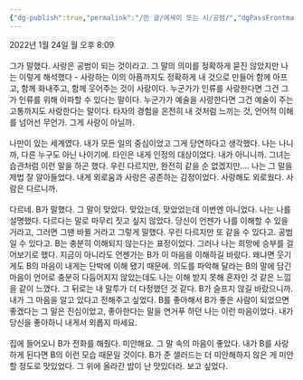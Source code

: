 ```yaml
---
{"dg-publish":true,"permalink":"/쓴 글/에세이 또는 시/공범/","dgPassFrontmatter":true,"noteIcon":""}
---
```


2022년 1월 24일 월 오후 8:09<br/>
<br/>
그가 말했다. 사랑은 공범이 되는 것이라고. 그 말의 의미를 정확하게 묻진 않았지만 나는 이렇게 해석했다 - 사랑하는 이의 아픔까지도 정확하게 내 것으로 만들어 함께 아프고, 함께 화내주고, 함께 웃어주는 것이 사랑이다. 누군가가 인류를 사랑한다면 그건 그가 인류를 위해 아파할 수 있다는 말이다. 누군가가 예술을 사랑한다면 그건 예술이 주는 고통까지도 사랑한다는 말이다. 타자의 경험을 온전히 내 것처럼 느끼는 것, 언어적 이해를 넘어선 무언가. 그게 사랑이 아닐까. <br/>
<br/>
나만이 있는 세계였다. 내가 모든 일의 중심이었고 그게 당연하다고 생각했다. 나는 나니까, 다른 누구도 아닌 나이기에. 타인은 내게 인정의 대상이었다. 내가 아니니까. 그녀는 습관처럼 이런 말을 하곤 했다. 우린 다르지만, 완전히 같을 순 없겠지만…. 나는 그 말을 제법 잘 알아들었다. 내게 외로움과 사랑은 공존하는 감정이었다. 사랑해도 외로웠다. 사람은 다르니까.<br/>
<br/>
다르네. B가 말했다. 그 말이 맞았다. 맞았는데, 맞았었는데 이번엔 아니었다. 나는 나를 설명했다. 다르다는 말로 마무리 짓고 싶지 않았다. 당신이 언젠가 나를 이해할 수 있을 거라고, 그러면 그땐 바뀔 거라고 그렇게 말했다. 우린 다르지만 또 같을 수 있다고. 공범일 수 있다고. B는 충분히 이해되지 않는다는 표정이었다. 그러나 나는 희망에 승부를 걸어보기로 했다. 지금이 아니라도 언젠가는 B가 이 마음을 이해하길 바랐다. 왜냐면 웃기게도 B의 마음이 내게는 단박에 이해 됐기 때문에. 의도를 파악해 달라는 B의 말에 담긴 마음이 언어로 충분히 다듬어지지 않았는데도 나는 이해 받지 못해 혼자인 것 같은 느낌을 같이 느꼈다. 그 뒤로는 내 말투가 더 다정했던 것 같다. B가 슬프지 않길 바랐으니까. 내가 그 마음을 알고 있다고 전해주고 싶었다. B를 좋아해서 B가 좋은 사람이 되었으면 좋겠다는 그 말은 진심이었고, 좋아한다는 말을 연거푸 하던 나는 이런 마음이었다. 내가 당신을 좋아하니 내게서 외롭지 마세요.<br/>
<br/>
집에 들어오니 B가 전화를 해줬다. 미안해요. 그 말 속의 마음이 좋았다. 내가 B를 사랑하게 된다면 B의 이런 모습 때문일 것이다. B가 준 샐러드는 더 미안해하지 않은 게 미안할 정도로 맛있었다. 그 위에 올라간 밥이 난 맛있더라. 보고 싶었다.<br/>
